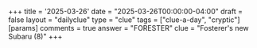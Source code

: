 +++
title = '2025-03-26'
date = "2025-03-26T00:00:00-04:00"
draft = false
layout = "dailyclue"
type = "clue"
tags = ["clue-a-day", "cryptic"]
[params]
  comments = true
  answer = "FORESTER"
  clue = "Fosterer's new Subaru (8)"
+++